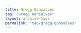 ```yaml
---
title: Gregg Gonsalves
tag: "Gregg Gonsalves"
layout: archive-tags
permalink: "tag/gregg-gonsalves"
---
```

